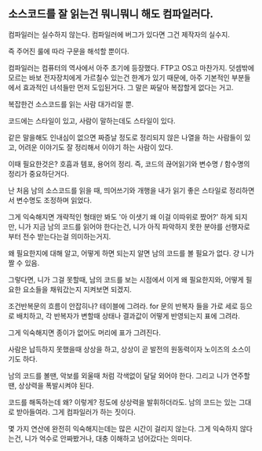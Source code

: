 ## 소스코드를 잘 읽는건 뭐니뭐니 해도 컴파일러다.

컴파일러는 실수하지 않는다.
컴파일러에 버그가 있다면 그건 제작자의 실수지.

즉 주어진 룰에 따라 구문을 해석할 뿐이다.

컴파일러는 컴퓨터의 역사에서 아주 초기에 등장했다.
FTP고 OS고 마찬가지.
덧셈밖에 모르는 바보 전자장치에게 가르칠수 있는건 한계가 있기 때문에,
아주 기본적인 부분들에서 효과적인 녀석들만 먼저 도입된거다.
그 말은 짜달아 복잡할게 없다는 거고.

복잡한건 소스코드를 읽는 사람 대가리일 뿐.

코드에는 스타일이 있고,
사람이 말하는데도 스타일이 있다.

같은 말을해도 인내심이 없으면 짜증날 정도로 정리되지 않은 나열을 하는 사람들이 있고,
어려운 이야기도 잘 정리해서 이야기 하는 사람이 있다.

이때 필요한것은?
호흡과 템포, 용어의 정리.
즉, 코드의 끊어읽기와 변수명 / 함수명의 정리가 중요하단거다.

난 처음 남의 소스코드를 읽을 때, 띄어쓰기와 개행을 내가 읽기 좋은 스타일로 정리하면서
변수명도 조정하며 읽었다.

그게 익숙해지면 개략적인 형태만 봐도 '아 이샛기 왜 이걸 이따위로 짰어?' 하게 되지만,
니가 지금 남의 코드를 읽어야 한다는건,
니가 아직 파악하지 못한 분야를 선행자로 부터 전수 받는다는걸 의미하는거지.

왜 필요한지에 대해 알고, 어떻게 하면 되는지 알면 남의 코드를 볼 필요가 없다.
걍 니가 짤 수 있음.

그렇다면, 니가 그걸 못할때, 남의 코드를 보는 시점에서
이게 왜 필요한지와, 어떻게 필요한 요소들을 채워갔는지 지켜보면 되겠지.

조건반복문의 흐름이 안잡히나?
테이블에 그려라.
for 문의 반복자 들을 가로 세로 등으로 배치하고,
각 반복자가 변할때 상태나 결과값이 어떻게 반영되는지 표에 그려라.

그게 익숙해지면 종이가 없어도 머리에 표가 그려진다.

사람은 납득하지 못했을때 상상을 하고,
상상이 곧 발전의 원동력이자 노이즈의 소스이기도 하다.

남의 코드를 볼땐, 악보를 외울때 처럼 각색없이 달달 외어야 한다.
그리고 니가 연주할 땐, 상상력을 폭발시켜야 된다.

코드를 해독하는데 왜? 이렇게? 정도에 상상력을 발휘하더라도.
남의 코드는 있는 그대로 받아들여라.
그게 컴파일러가 하는 짓이다.

몇 가지 연산에 완전히 익숙해지는데는 많은 시간이 걸리지 않는다.
그게 익숙하지 않다는건,
니가 억수로 안짜봤거나, 대충 이해하고 넘어갔다는 의미다.
